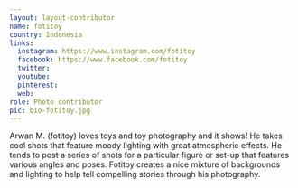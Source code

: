 ```yaml
---
layout: layout-contributor
name: fotitoy
country: Indonesia
links:
  instagram: https://www.instagram.com/fotitoy
  facebook: https://www.facebook.com/fotitoy
  twitter: 
  youtube:
  pinterest: 
  web: 
role: Photo contributor
pic: bio-fotitoy.jpg
---
```

Arwan M. (fotitoy) loves toys and toy photography and it shows! He takes cool shots that feature moody lighting with great atmospheric effects. He tends to post a series of shots for a particular figure or set-up that features various angles and poses. Fotitoy creates a nice mixture of backgrounds and lighting to help tell compelling stories through his photography.